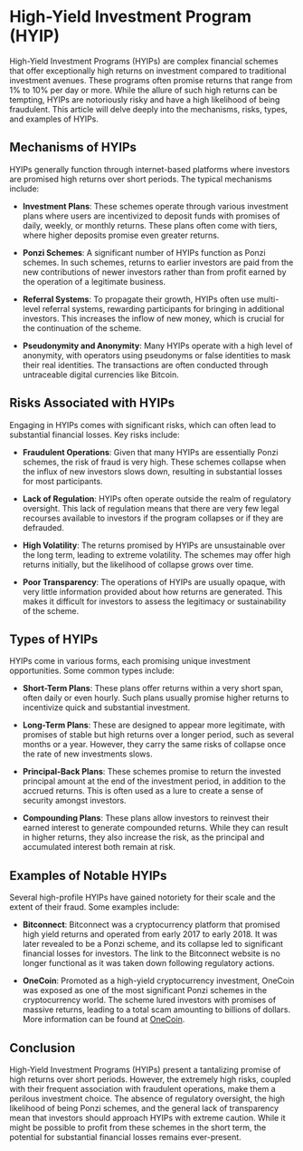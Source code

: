 # High-Yield Investment Program (HYIP)

High-Yield Investment Programs (HYIPs) are complex financial schemes that offer exceptionally high returns on investment compared to traditional investment avenues. These programs often promise returns that range from 1% to 10% per day or more. While the allure of such high returns can be tempting, HYIPs are notoriously risky and have a high likelihood of being fraudulent. This article will delve deeply into the mechanisms, risks, types, and examples of HYIPs.

## Mechanisms of HYIPs

HYIPs generally function through internet-based platforms where investors are promised high returns over short periods. The typical mechanisms include:

- **Investment Plans**: These schemes operate through various investment plans where users are incentivized to deposit funds with promises of daily, weekly, or monthly returns. These plans often come with tiers, where higher deposits promise even greater returns.
  
- **Ponzi Schemes**: A significant number of HYIPs function as Ponzi schemes. In such schemes, returns to earlier investors are paid from the new contributions of newer investors rather than from profit earned by the operation of a legitimate business.
  
- **Referral Systems**: To propagate their growth, HYIPs often use multi-level referral systems, rewarding participants for bringing in additional investors. This increases the inflow of new money, which is crucial for the continuation of the scheme.

- **Pseudonymity and Anonymity**: Many HYIPs operate with a high level of anonymity, with operators using pseudonyms or false identities to mask their real identities. The transactions are often conducted through untraceable digital currencies like Bitcoin.

## Risks Associated with HYIPs

Engaging in HYIPs comes with significant risks, which can often lead to substantial financial losses. Key risks include:

- **Fraudulent Operations**: Given that many HYIPs are essentially Ponzi schemes, the risk of fraud is very high. These schemes collapse when the influx of new investors slows down, resulting in substantial losses for most participants.

- **Lack of Regulation**: HYIPs often operate outside the realm of regulatory oversight. This lack of regulation means that there are very few legal recourses available to investors if the program collapses or if they are defrauded.

- **High Volatility**: The returns promised by HYIPs are unsustainable over the long term, leading to extreme volatility. The schemes may offer high returns initially, but the likelihood of collapse grows over time.

- **Poor Transparency**: The operations of HYIPs are usually opaque, with very little information provided about how returns are generated. This makes it difficult for investors to assess the legitimacy or sustainability of the scheme.

## Types of HYIPs

HYIPs come in various forms, each promising unique investment opportunities. Some common types include:

- **Short-Term Plans**: These plans offer returns within a very short span, often daily or even hourly. Such plans usually promise higher returns to incentivize quick and substantial investment.

- **Long-Term Plans**: These are designed to appear more legitimate, with promises of stable but high returns over a longer period, such as several months or a year. However, they carry the same risks of collapse once the rate of new investments slows.

- **Principal-Back Plans**: These schemes promise to return the invested principal amount at the end of the investment period, in addition to the accrued returns. This is often used as a lure to create a sense of security amongst investors.

- **Compounding Plans**: These plans allow investors to reinvest their earned interest to generate compounded returns. While they can result in higher returns, they also increase the risk, as the principal and accumulated interest both remain at risk.

## Examples of Notable HYIPs

Several high-profile HYIPs have gained notoriety for their scale and the extent of their fraud. Some examples include:

- **Bitconnect**: Bitconnect was a cryptocurrency platform that promised high yield returns and operated from early 2017 to early 2018. It was later revealed to be a Ponzi scheme, and its collapse led to significant financial losses for investors. The link to the Bitconnect website is no longer functional as it was taken down following regulatory actions.

- **OneCoin**: Promoted as a high-yield cryptocurrency investment, OneCoin was exposed as one of the most significant Ponzi schemes in the cryptocurrency world. The scheme lured investors with promises of massive returns, leading to a total scam amounting to billions of dollars. More information can be found at [OneCoin](http://www.onecoin.eu/).

## Conclusion

High-Yield Investment Programs (HYIPs) present a tantalizing promise of high returns over short periods. However, the extremely high risks, coupled with their frequent association with fraudulent operations, make them a perilous investment choice. The absence of regulatory oversight, the high likelihood of being Ponzi schemes, and the general lack of transparency mean that investors should approach HYIPs with extreme caution. While it might be possible to profit from these schemes in the short term, the potential for substantial financial losses remains ever-present.